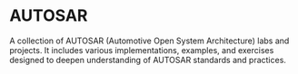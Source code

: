 # AUTOSAR

A collection of AUTOSAR (Automotive Open System Architecture) labs and projects. It includes various implementations, examples, and exercises designed to deepen understanding of AUTOSAR standards and practices.
